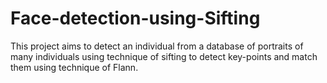 # Face-detection-using-Sifting
This project aims to detect an individual from a database of portraits of many individuals using technique of sifting to detect key-points and match them using technique of Flann.
